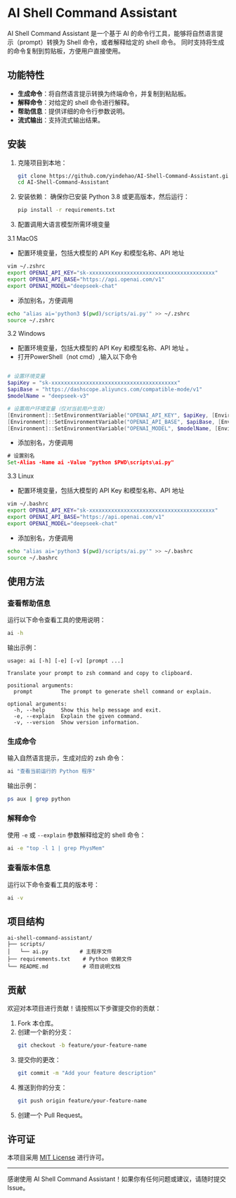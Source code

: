

# AI Shell Command Assistant

AI Shell Command Assistant 是一个基于 AI 的命令行工具，能够将自然语言提示（prompt）转换为 Shell 命令，或者解释给定的 shell 命令。
同时支持将生成的命令复制到剪贴板，方便用户直接使用。

## 功能特性

- **生成命令**：将自然语言提示转换为终端命令，并复制到粘贴板。
- **解释命令**：对给定的 shell 命令进行解释。
- **帮助信息**：提供详细的命令行参数说明。
- **流式输出**：支持流式输出结果。

## 安装

1. 克隆项目到本地：
   ```bash
   git clone https://github.com/yindehao/AI-Shell-Command-Assistant.git
   cd AI-Shell-Command-Assistant
   ```

2. 安装依赖：
   确保你已安装 Python 3.8 或更高版本，然后运行：
   ```bash
   pip install -r requirements.txt
   ```
   
3. 配置调用大语言模型所需环境变量


3.1 MacOS

   - 配置环境变量，包括大模型的 API Key 和模型名称、API 地址
   ```zsh
   vim ~/.zshrc
   export OPENAI_API_KEY="sk-xxxxxxxxxxxxxxxxxxxxxxxxxxxxxxxxxxxxxxxx"
   export OPENAI_API_BASE="https://api.openai.com/v1"
   export OPENAI_MODEL="deepseek-chat"
   ```

   - 添加别名，方便调用
   ```zsh
   echo "alias ai='python3 $(pwd)/scripts/ai.py'" >> ~/.zshrc
   source ~/.zshrc
   ```

3.2 Windows

   - 配置环境变量，包括大模型的 API Key 和模型名称、API 地址 。
   - 打开PowerShell（not cmd）,输入以下命令
   ```PowerShell

# 设置环境变量
$apiKey = "sk-xxxxxxxxxxxxxxxxxxxxxxxxxxxxxxxxxxxxxxxx"
$apiBase = "https://dashscope.aliyuncs.com/compatible-mode/v1"
$modelName = "deepseek-v3"

# 设置用户环境变量（仅对当前用户生效）
[Environment]::SetEnvironmentVariable("OPENAI_API_KEY", $apiKey, [EnvironmentVariableTarget]::User)
[Environment]::SetEnvironmentVariable("OPENAI_API_BASE", $apiBase, [EnvironmentVariableTarget]::User)
[Environment]::SetEnvironmentVariable("OPENAI_MODEL", $modelName, [EnvironmentVariableTarget]::User)
   ```

   - 添加别名，方便调用
   ```cmd
   # 设置别名
   Set-Alias -Name ai -Value "python $PWD\scripts\ai.py"
   ```

3.3 Linux

   - 配置环境变量，包括大模型的 API Key 和模型名称、API 地址
   ```bash
   vim ~/.bashrc
   export OPENAI_API_KEY="sk-xxxxxxxxxxxxxxxxxxxxxxxxxxxxxxxxxxxxxxxx"
   export OPENAI_API_BASE="https://api.openai.com/v1"
   export OPENAI_MODEL="deepseek-chat"
   ```

   - 添加别名，方便调用
   ```bash
   echo "alias ai='python3 $(pwd)/scripts/ai.py'" >> ~/.bashrc
   source ~/.bashrc
   ```



## 使用方法

### 查看帮助信息
运行以下命令查看工具的使用说明：
```bash
ai -h
```

输出示例：
```
usage: ai [-h] [-e] [-v] [prompt ...]

Translate your prompt to zsh command and copy to clipboard.

positional arguments:
  prompt         The prompt to generate shell command or explain.

optional arguments:
  -h, --help     Show this help message and exit.
  -e, --explain  Explain the given command.
  -v, --version  Show version information.
```

### 生成命令
输入自然语言提示，生成对应的 zsh 命令：
```bash
ai "查看当前运行的 Python 程序"
```
输出示例：
```bash
ps aux | grep python
```

### 解释命令
使用 `-e` 或 `--explain` 参数解释给定的 shell 命令：
```bash
ai -e "top -l 1 | grep PhysMem"
```

### 查看版本信息
运行以下命令查看工具的版本号：
```bash
ai -v
```

## 项目结构

```
ai-shell-command-assistant/
├── scripts/
│   └── ai.py          # 主程序文件
├── requirements.txt    # Python 依赖文件
└── README.md           # 项目说明文档
```

## 贡献

欢迎对本项目进行贡献！请按照以下步骤提交你的贡献：

1. Fork 本仓库。
2. 创建一个新的分支：
   ```bash
   git checkout -b feature/your-feature-name
   ```
3. 提交你的更改：
   ```bash
   git commit -m "Add your feature description"
   ```
4. 推送到你的分支：
   ```bash
   git push origin feature/your-feature-name
   ```
5. 创建一个 Pull Request。

## 许可证

本项目采用 [MIT License](LICENSE.txt) 进行许可。

---

感谢使用 AI Shell Command Assistant！如果你有任何问题或建议，请随时提交 Issue。
